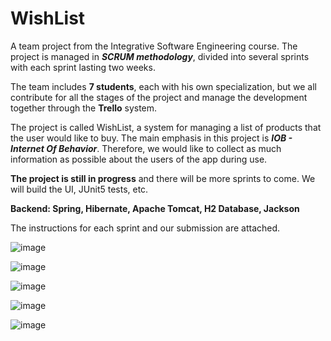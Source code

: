 # WishList
A team project from the Integrative Software Engineering course.
The project is managed in ***SCRUM methodology***, divided into several sprints with each sprint lasting two weeks.

The team includes **7 students**, each with his own specialization, but we all contribute for all the stages of the project and manage the development together through the **Trello** system.

The project is called WishList, a system for managing a list of products that the user would like to buy.
The main emphasis in this project is ***IOB - Internet Of Behavior***. Therefore, we would like to collect as much information as possible about the users of the app during use.

**The project is still in progress** and there will be more sprints to come. We will build the UI, JUnit5 tests, etc.

**Backend: Spring, Hibernate, Apache Tomcat, H2 Database, Jackson**

The instructions for each sprint and our submission are attached.

![image](https://user-images.githubusercontent.com/68230416/165538714-77187b73-ea47-4745-ad85-87e1214610c8.png)

![image](https://user-images.githubusercontent.com/68230416/165539056-32c7bec6-bfcb-429b-904d-a615db90c107.png)

![image](https://user-images.githubusercontent.com/68230416/165539102-3b4f7d19-8044-4aee-9fa7-0a87de6b09aa.png)

![image](https://user-images.githubusercontent.com/68230416/165539136-8451e4f3-1c98-4971-9cb3-360aea5df253.png)

![image](https://user-images.githubusercontent.com/68230416/165539164-6a0e248c-7dc1-4616-b21f-7f3b156e2200.png)
